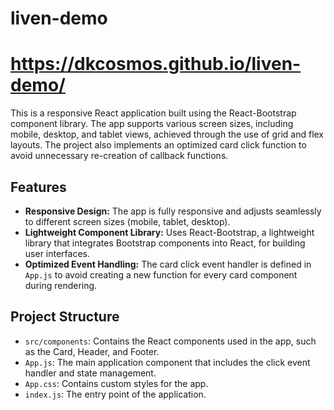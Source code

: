 # liven-demo
# https://dkcosmos.github.io/liven-demo/

This is a responsive React application built using the React-Bootstrap component library. 
The app supports various screen sizes, including mobile, desktop, and tablet views, achieved through the use of grid and flex layouts. 
The project also implements an optimized card click function to avoid unnecessary re-creation of callback functions.

## Features

- **Responsive Design:** The app is fully responsive and adjusts seamlessly to different screen sizes (mobile, tablet, desktop).
- **Lightweight Component Library:** Uses React-Bootstrap, a lightweight library that integrates Bootstrap components into React, for building user interfaces.
- **Optimized Event Handling:** The card click event handler is defined in `App.js` to avoid creating a new function for every card component during rendering.

## Project Structure


- `src/components`: Contains the React components used in the app, such as the Card, Header, and Footer.
- `App.js`: The main application component that includes the click event handler and state management.
- `App.css`: Contains custom styles for the app.
- `index.js`: The entry point of the application.


